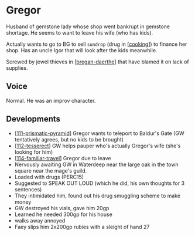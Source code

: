 # Gregor
Husband of gemstone lady whose shop went bankrupt in gemstone shortage.
He seems to want to leave his wife (who has kids).

Actually wants to go to BG to sell `sundrop` (drug in [[cooking]]) to finance her shop.
Has an uncle Igor that will look after the kids meanwhile.

Screwed by jewel thieves in [[bregan-daerthe]] that have blamed it on lack of supplies.

## Voice
Normal. He was an improv character.

## Developments
- [[111-prismatic-pyramid]] Gregor wants to teleport to Baldur's Gate (GW tentatively agrees, but no kids to be brought)
- [[112-tesserect]] GW helps pauper who's actually Gregor's wife (she's looking for him)
- [[114-familiar-travel]] Gregor due to leave
- Nervously awaiting GW in Waterdeep near the large oak in the town square near the mage's guild.
- Loaded with drugs (PERC15)
- Suggested to SPEAK OUT LOUD (which he did, his own thoughts for 3 sentences)
- They intimidated him, found out his drug smuggling scheme to make money
- GW destroyed his vials, gave him 20gp
- Learned he needed 300gp for his house
- walks away annoyed
- Faey slips him 2x200gp rubies with a sleight of hand 27

[//begin]: # "Autogenerated link references for markdown compatibility"
[cooking]: ../rules/cooking "Cooking"
[bregan-daerthe]: ../factions/bregan-daerthe "Bregan D'aerthe"
[111-prismatic-pyramid]: ../recaps/111-prismatic-pyramid "111-prismatic-pyramid"
[112-tesserect]: ../recaps/112-tesserect "112-tesserect"
[114-familiar-travel]: ../recaps/114-familiar-travel "114-familiar-travel"
[//end]: # "Autogenerated link references"
